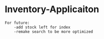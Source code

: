 # Inventory-Applicaiton
    For future:
        -add stock left for index
        -remake search to be more optimized 
        